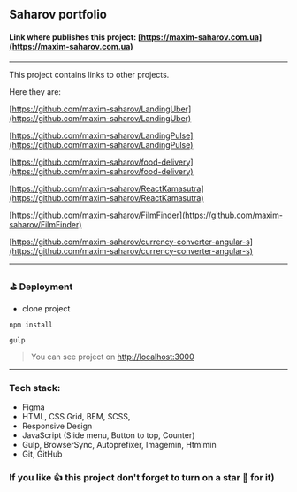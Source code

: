 ## Saharov portfolio

#### Link where publishes this project: [https://maxim-saharov.com.ua](https://maxim-saharov.com.ua)

***

This project contains links to other projects.

Here they are:

[https://github.com/maxim-saharov/LandingUber](https://github.com/maxim-saharov/LandingUber)

[https://github.com/maxim-saharov/LandingPulse](https://github.com/maxim-saharov/LandingPulse)

[https://github.com/maxim-saharov/food-delivery](https://github.com/maxim-saharov/food-delivery)

[https://github.com/maxim-saharov/ReactKamasutra](https://github.com/maxim-saharov/ReactKamasutra)

[https://github.com/maxim-saharov/FilmFinder](https://github.com/maxim-saharov/FilmFinder)

[https://github.com/maxim-saharov/currency-converter-angular-s](https://github.com/maxim-saharov/currency-converter-angular-s)

[//]: <> (
переименовать на гит хабе сначало а потом в терминале такая команда
git remote set-url origin https://github.com/maxim-saharov/food-delivery
как что то добавить в маркдаун
https://habr.com/ru/post/649363/
тут просто что то пишем и потом копируем сердечки и т.д.
https://lingojam.com/FancyLetters
https://gist.github.com/rxaviers/7360908
https://dillinger.io/
https://technicalseo.com/tools/robots-txt/
)

***

### ⛳️ Deployment

* clone project

```shell
npm install
```

```shell
gulp
```

> You can see project on [http://localhost:3000](http://localhost:3000)

***

### Tech stack:

* Figma
* HTML, CSS Grid, BEM, SCSS,
* Responsive Design
* JavaScript (Slide menu, Button to top, Counter)
* Gulp, BrowserSync, Autoprefixer, Imagemin, Htmlmin
* Git, GitHub

### If you like 👍 this project don't forget to turn on a star 💛 for it)

